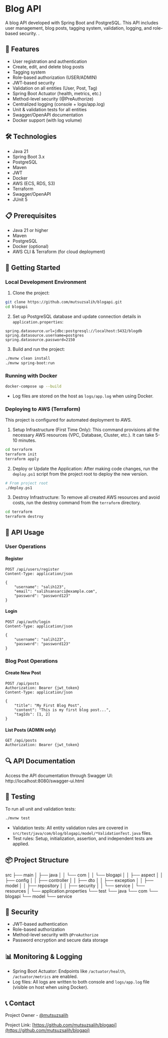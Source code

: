 # Blog API

A blog API developed with Spring Boot and PostgreSQL. This API includes user management, blog posts, tagging system, validation, logging, and role-based security.
.
## 🚀 Features

- User registration and authentication
- Create, edit, and delete blog posts
- Tagging system
- Role-based authorization (USER/ADMIN)
- JWT-based security
- Validation on all entities (User, Post, Tag)
- Spring Boot Actuator (health, metrics, etc.)
- Method-level security (@PreAuthorize)
- Centralized logging (console + logs/app.log)
- Unit & validation tests for all entities
- Swagger/OpenAPI documentation
- Docker support (with log volume)

## 🛠️ Technologies

- Java 21
- Spring Boot 3.x
- PostgreSQL
- Maven
- JWT
- Docker
- AWS (ECS, RDS, S3)
- Terraform
- Swagger/OpenAPI
- JUnit 5

## 📋 Prerequisites

- Java 21 or higher
- Maven
- PostgreSQL
- Docker (optional)
- AWS CLI & Terraform (for cloud deployment)

## 🚀 Getting Started

### Local Development Environment

1. Clone the project:
```bash
git clone https://github.com/mutsuzsalih/blogapi.git
cd blogapi
```

2. Set up PostgreSQL database and update connection details in `application.properties`:
```properties
spring.datasource.url=jdbc:postgresql://localhost:5432/blogdb
spring.datasource.username=postgres
spring.datasource.password=2150
```

3. Build and run the project:
```bash
./mvnw clean install
./mvnw spring-boot:run
```

### Running with Docker

```bash
docker-compose up --build
```
- Log files are stored on the host as `logs/app.log` when using Docker.

### Deploying to AWS (Terraform)

This project is configured for automated deployment to AWS.

1. Setup Infrastructure (First Time Only):
This command provisions all the necessary AWS resources (VPC, Database, Cluster, etc.). It can take 5-10 minutes.
```bash
cd terraform
terraform init
terraform apply
```

2. Deploy or Update the Application:
After making code changes, run the `deploy.ps1` script from the project root to deploy the new version.
```bash
# From project root
./deploy.ps1
```

3. Destroy Infrastructure:
To remove all created AWS resources and avoid costs, run the destroy command from the `terraform` directory.
```bash
cd terraform
terraform destroy
```

## 📖 API Usage

### User Operations

#### Register
```http
POST /api/users/register
Content-Type: application/json

{
    "username": "salih123",
    "email": "salihsansarci@example.com",
    "password": "password123"
}
```

#### Login
```http
POST /api/auth/login
Content-Type: application/json

{
    "username": "salih123",
    "password": "password123"
}
```

### Blog Post Operations

#### Create New Post
```http
POST /api/posts
Authorization: Bearer {jwt_token}
Content-Type: application/json

{
    "title": "My First Blog Post",
    "content": "This is my first blog post...",
    "tagIds": [1, 2]
}
```

#### List Posts (ADMIN only)
```http
GET /api/posts
Authorization: Bearer {jwt_token}
```

## 🔍 API Documentation

Access the API documentation through Swagger UI:   http://localhost:8080/swagger-ui.html

## 🧪 Testing

To run all unit and validation tests:
```bash
./mvnw test
```
- Validation tests: All entity validation rules are covered in `src/test/java/com/blog/blogapi/model/*ValidationTest.java` files.
- Test rules: Setup, initialization, assertion, and independent tests are applied.

## 📦 Project Structure

src
├── main
│ ├── java
│ │ └── com
│ │ └── blogapi
│ │ ├── aspect
│ │ ├── config
│ │ ├── controller
│ │ ├── dto
│ │ ├── exception
│ │ ├── model
│ │ ├── repository
│ │ ├── security
│ │ └── service
│ └── resources
│ └── application.properties
└── test
└── java
└── com
└── blogapi
└── model
└── service

## 🔐 Security

- JWT-based authentication
- Role-based authorization
- Method-level security with `@PreAuthorize`
- Password encryption and secure data storage

## 📊 Monitoring & Logging
- Spring Boot Actuator: Endpoints like `/actuator/health`, `/actuator/metrics` are enabled.
- Log files: All logs are written to both console and `logs/app.log` file (visible on host when using Docker).

## 📞 Contact

Project Owner - [@mutsuzsalih](https://github.com/mutsuzsalih)

Project Link: [https://github.com/mutsuzsalih/blogapi](https://github.com/mutsuzsalih/blogapi)
